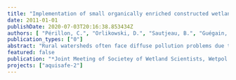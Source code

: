 ```yaml
---
title: "Implementation of small organically enriched constructed wetlands to mitigate agricultural nitrate hotspots in Brittany, France"
date: 2011-01-01
publishDate: 2020-07-03T20:16:38.853434Z
authors: [ "Périllon, C.", "Orlikowski, D.", "Sautjeau, B.", "Guégain, C.", "Randon, G.", "matzinger", "rouault" ]
publication_types: ["0"]
abstract: "Rural watersheds often face diffuse pollution problems due to agricultural activities. In the Ic watershed in Brittany (France), nitrate concentrations in rivers frequently exceed the EUthreshold of 50 mg-NO3 L-1, despite various actions to reduce the impact from agriculture. As a result, other solutions are considered, such as mitigation systems that can prevent transfer of agricultural pollutants from cropland to the streams. Constructed wetlands have been shown to fit this aim, because they can reach significant N removal for water residence times above ~12 hours, can be implemented decentrally within rural watersheds, while meeting cost and policy requirements. However, constructed wetlands require space, which is particularly scarce and costly in intensively used agricultural watersheds. As a consequence, it was decided to test a more area-effective solution in three pilot systems. On the one hand land-use itself was optimized (i) at site 1 by placing two wetlands with same inflow and dimension on an area of minor agricultural value adjacent to a stream (one surface and one subsurface-flow, both 20 x 10 meters) and (ii) at site 2 by building an elongated infiltration wetland (45 x 2 meters) directly in an existing drainage ditch, thus preventing any use of agricultural surface. In both cases farmers agreed to the placement of the wetlands free of charge. On the other hand it was attempted to raise the areal removal efficiency, with a focus on denitrification, since nitrate is of most concern with inflow concentrations to the sites ranging between 30 and 66 mg-NO3 L-1. This increase in denitrification is attempted (a) by increasing the range of anoxic zones within the wetlands and (b) by adding carbon sources. For (a) one wetland at each site is filled with gravel with bottom outlets to enforce underground passage. Moreover saturation level within the infiltration wetlands and thus hydraulic retention time, can be controlled at drain outlets. For (b) organically rich soil is added to both wetlands at site 1 and carbon sources are mixed with the gravel at site 2. The three wetlands have been constructed in 2010 and are currently monitored for flow and water quality at inlets, as well as at surface and subsurface outlets. The monitoring will allow the calculation of substance mass balances for the entire rain season, expected from December 2010 to May 2011."
featured: false
publication: "*Joint Meeting of Societey of Wetland Scientists, Wetpol and Wetland Biogeochemistry Symposium*"
projects: ["aquisafe-2"]
---
```


